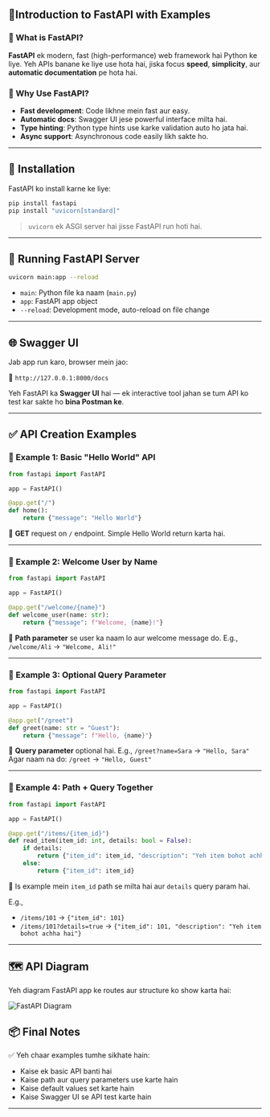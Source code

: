 
## 📘Introduction to FastAPI with Examples

### 🚀 What is FastAPI?

**FastAPI** ek modern, fast (high-performance) web framework hai Python ke liye. Yeh APIs banane ke liye use hota hai, jiska focus **speed**, **simplicity**, aur **automatic documentation** pe hota hai.

### 🧠 Why Use FastAPI?

* **Fast development**: Code likhne mein fast aur easy.
* **Automatic docs**: Swagger UI jese powerful interface milta hai.
* **Type hinting**: Python type hints use karke validation auto ho jata hai.
* **Async support**: Asynchronous code easily likh sakte ho.

---

## 🔧 Installation

FastAPI ko install karne ke liye:

```bash
pip install fastapi
pip install "uvicorn[standard]"
```

> `uvicorn` ek ASGI server hai jisse FastAPI run hoti hai.

---

## 🚀 Running FastAPI Server

```bash
uvicorn main:app --reload
```

* `main`: Python file ka naam (`main.py`)
* `app`: FastAPI app object
* `--reload`: Development mode, auto-reload on file change

---

## 🌐 Swagger UI

Jab app run karo, browser mein jao:

📍 `http://127.0.0.1:8000/docs`

Yeh FastAPI ka **Swagger UI** hai — ek interactive tool jahan se tum API ko test kar sakte ho **bina Postman ke**.

---

## ✅ API Creation Examples

### 🔹 Example 1: Basic "Hello World" API

```python
from fastapi import FastAPI

app = FastAPI()

@app.get("/")
def home():
    return {"message": "Hello World"}
```

📌 **GET** request on `/` endpoint. Simple Hello World return karta hai.

---

### 🔹 Example 2: Welcome User by Name

```python
from fastapi import FastAPI

app = FastAPI()

@app.get("/welcome/{name}")
def welcome_user(name: str):
    return {"message": f"Welcome, {name}!"}
```

📌 **Path parameter** se user ka naam lo aur welcome message do.
E.g., `/welcome/Ali` → `"Welcome, Ali!"`

---

### 🔹 Example 3: Optional Query Parameter

```python
from fastapi import FastAPI

app = FastAPI()

@app.get("/greet")
def greet(name: str = "Guest"):
    return {"message": f"Hello, {name}"}
```

📌 **Query parameter** optional hai.
E.g., `/greet?name=Sara` → `"Hello, Sara"`
Agar naam na do: `/greet` → `"Hello, Guest"`

---

### 🔹 Example 4: Path + Query Together

```python
from fastapi import FastAPI

app = FastAPI()

@app.get("/items/{item_id}")
def read_item(item_id: int, details: bool = False):
    if details:
        return {"item_id": item_id, "description": "Yeh item bohot achha hai"}
    else:
        return {"item_id": item_id}
```

📌 Is example mein `item_id` path se milta hai aur `details` query param hai.

E.g.,

* `/items/101` → `{"item_id": 101}`
* `/items/101?details=true` → `{"item_id": 101, "description": "Yeh item bohot achha hai"}`

---

## 🗺️ API Diagram

Yeh diagram FastAPI app ke routes aur structure ko show karta hai:

![FastAPI Diagram](images/fastapi_diagram.png)

## 📦 Final Notes

✅ Yeh chaar examples tumhe sikhate hain:

* Kaise ek basic API banti hai
* Kaise path aur query parameters use karte hain
* Kaise default values set karte hain
* Kaise Swagger UI se API test karte hain

---

